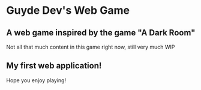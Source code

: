 # Guyde Dev's Web Game
## A web game inspired by the game "A Dark Room"
Not all that much content in this game right now, still very much WIP
## My first web application!
Hope you enjoy playing!